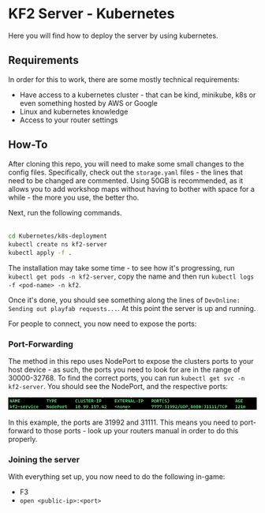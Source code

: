 # KF2 Server - Kubernetes

Here you will find how to deploy the server by using kubernetes.

## Requirements

In order for this to work, there are some mostly technical requirements:

- Have access to a kubernetes cluster - that can be kind, minikube, k8s or even something hosted by AWS or Google
- Linux and kubernetes knowledge
- Access to your router settings

## How-To

After cloning this repo, you will need to make some small changes to the config files. Specifically, check out the `storage.yaml` files - the lines that need to be changed are commented.
Using 50GB is recommended, as it allows you to add workshop maps without having to bother with space for a while - the more you use, the better tho.

Next, run the following commands.

```bash

cd Kubernetes/k8s-deployment
kubectl create ns kf2-server
kubectl apply -f .
```

The installation may take some time - to see how it's progressing, run `kubectl get pods -n kf2-server`, copy the name and then run `kubectl logs -f <pod-name> -n kf2`.

Once it's done, you should see something along the lines of `DevOnline: Sending out playfab requests...`. At this point the server is up and running.

For people to connect, you now need to expose the ports:

### Port-Forwarding

The method in this repo uses NodePort to expose the clusters ports to your host device - as such, the ports you need to look for are in the range of 30000-32768. To find the correct ports, you can run `kubectl get svc -n kf2-server`. You should see the NodePort, and the respective ports:

![NodePort-Ports](./old_repo_content/port-forwarding-example.png)

In this example, the ports are 31992 and 31111. This means you need to port-forward to those ports - look up your routers manual in order to do this properly.

### Joining the server

With everything set up, you now need to do the following in-game:

- F3
- `open <public-ip>:<port>`
